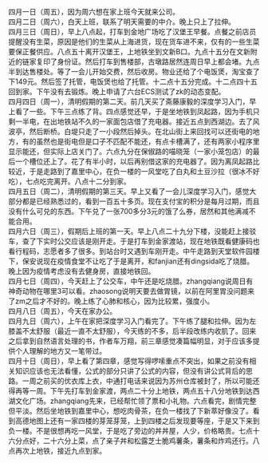 四月一日（周五），因为周六想在家上班今天就来公司。</br>
四月二日（周六），白天上班，联系了明天需要的中介。晚上只上了拉伸。</br>
四月三日（周日），早上八点起，打车到金地广场吃了汉堡王早餐。点餐之前店员提醒没有生菜，原因是他们的生菜从上海进货，现在货车进不来，仅有的一些生菜要保正餐供应。八点五十离开汉堡王，上地铁坐到文新B口。九点十五分在文新附近的链家复印了身份证。然后打车到售楼部，古墩路居然连周日早上都会堵。九点半到达售楼处。等了一会儿开始交费，然后收房。物业还给了个电饭煲，淘宝查了下149元。然后签了托管，电饭煲也给了托管。十二点十五分完成。十二点四十五回到家。下午没有去锻炼。晚上申请了六台ECS测试了zk的动态变配。</br>
四月四日（周一），清明假期的第二天。前几天买了斋藤康毅的深度学习入门，早上看了一些。下午三点练了背。四点感觉还早，于是坐地铁到凤起路，因为手机只剩一半电，在出地铁站不久的一家面包店借了充电器。接近五点到西湖边。去了风波亭，然后断桥。白堤只走了一小段然后掉头。在北山街上来回找可以还街电的地方，有的虽然也是街电但是口子不匹配不能还，有点卡槽满了，还有两家小程序里显示能还，但实际上店关门了。六点九分在保俶路的喵晓笼（一家小笼包店）的最后一个槽位还上了。花了有半小时，以后再别借这家的充电器了。因为离凤起路比较近，于是走路到了嘉里中心，在负一楼的一风堂吃了白丸和土豆沙拉（很冰不好吃），七点吃完离开。八点十二分到家。</br>
四月五日（周二），清明假期的第三天。早上又看了一会儿深度学习入门，感觉大部分都是已经熟悉过的，看到一百五十多页。现在支付宝的积分是每月过期，而且没有什么可兑的东西。下午兑了一张700多分3元的饿了么券，居然和其他满减不能合用。</br>
四月六日（周三），假期后上班的第一天。早上八点二十九分下楼，没能赶上接驳车，查了下实时公交应该是刚开走。于是打车到金家渡站，现在地铁既看健康码也看行程码，志愿者多了很多。到站台时又遇到车刚开走。中午走路到天堂软件园楼下，保安说现在疫情食堂不让吃了于是离开，和fanjian还有dingsida吃了烧腊。晚上因为疫情考虑没有去健身房，直接地铁回。</br>
四月七日（周四），今天赶上了公交车，中午还是吃烧腊。zhangqiang说周日有神奇动物在哪里3可以看。zhaosong说明天要去做胃镜，以前在阿里胃没问题来了zm之后才不好的。晚上练了心肺和核心，因为比较累，强度小。</br>
四月八日（周五），今天在家办公。</br>
四月九日（周六），上午在家把深度学习入门看完了。下午练了腿和拉伸。因为左膝盖不太舒服（最近一直不太舒服），今天练的不多，后半段改练内收肌了。回来之后拿到自然语言处理的书，作者车万翔，前三章感觉凑篇幅明显，对于应该多提供个人理解的地方又一笔带过。</br>
四月十日（周日），早上看了第四章，感觉写得啰嗦重点不突出，如果之前没有相关知识应该也无法看懂，公式的部分只讲了公式的内容，但没有讲公式背后的思路。一周之前买的优衣库上衣，中通打电话来说因为苏州仓库被封了，所以可能还得再等一周。下午先打车到金家渡，两点二十分上地铁，两点五十八分地铁到达西湖文化广场。zhangqiang先来，已经帮忙领了票和小礼物。六点看完，剧情完整但平淡。然后坐地铁到嘉里中心，想吃肉骨茶，在负一楼找了下新萃好像没了。看到高德地图上还有一家四楼的芽笼芽笼，上到四楼之后发现要等座，于是又下来到负一楼。不是很想再吃一风堂，于是吃了旁边的丼丼屋，人少，价格略贵。七点十六分点好，二十六分上菜，点了亲子丼和松露芝士脆鸡薯条，薯条和炸鸡还行。八点再次上地铁，接近九点到家。</br>
